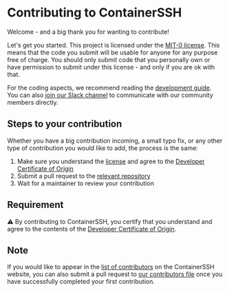 # Contributing to ContainerSSH

Welcome - and a big thank you for wanting to contribute!

Let's get you started. This project is licensed under the [MIT-0 license](LICENSE.md). This means that the code you submit will be usable for anyone for any purpose free of charge. You should only submit code that you personally own or have permission to submit under this license - and only if you are ok with that.

For the coding aspects, we recommend reading the [development guide](https://containerssh.io/development/). You can also [join our Slack channel](https://join.slack.com/t/containerssh/shared_invite/zt-w2ulatkm-hjGHk8OaxQCBX79XKJHAQQ) to communicate with our community members directly.

## Steps to your contribution

Whether you have a big contribution incoming, a small typo fix, or any other type of contribution you would like to add, the process is the same:

1. Make sure you understand the [license](LICENSE.md) and agree to the [Developer Certificate of Origin](DCO.md)
2. Submit a pull request to the [relevant repository](https://github.com/containerssh)
3. Wait for a maintainer to review your contribution

## Requirement

⚠️ By contributing to ContainerSSH, you certify that you understand and agree to the contents of the [Developer Certificate of Origin](https://developercertificate.org/).

## Note

If you would like to appear in the [list of contributors](https://containerssh.io/about/) on the ContainerSSH website, you can also submit a pull request to [our contributors file](https://github.com/ContainerSSH/containerssh.github.io/blob/main/contributors.yaml) once you have successfully completed your first contribution.
